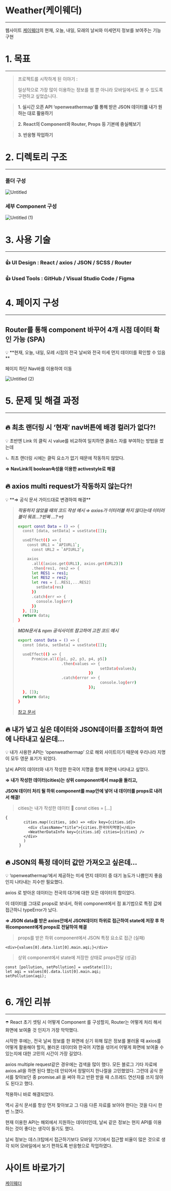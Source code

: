 # Weather(케이웨더)

---

웹사이트 [케이웨더](https://weather.kweather.co.kr/)의 현재, 오늘, 내일, 모래의 날씨와 미세먼지 정보를 보여주는 기능 구현

# 1.  목표

---

> 프로젝트를 시작하게 된 이야기 :
> 
> 
> 일상적으로 가장 많이 이용하는 정보를 웹 뿐 아니라 모바일에서도 볼 수 있도록 구현하고 싶었습니다.
> 

> **1.   실시간 오픈 API ‘openweathermap’를 통해 받은 JSON 데이터를 내가 원하는 대로 활용하기**
> 

> **2.   React의 Component와 Router, Props 등 기본에 충실해보기**
> 

> **3.   반응형 작업하기**
> 

# 2.  디렉토리 구조

---

### 폴더 구성
![Untitled](https://user-images.githubusercontent.com/113571272/221362996-9487dd4f-d1c6-4e53-9878-ac91ec728d2e.png)



### 세부 Component 구성

![Untitled (1)](https://user-images.githubusercontent.com/113571272/221363012-898fc6af-00fe-47da-bd9e-3b99c280d72a.png)


# 3.  사용 기술

---

### 👍 UI Design  **:  React / axios / JSON / SCSS / Router**

### 👍 U**sed Tools   :**  GitHub / Visual Studio Code / Figma

# 4.  페이지 구성

---

## Router를 통해 component 바꾸어 4개 시점 데이터 확인 가능   (SPA)

<aside>
💡 **현재, 오늘, 내일, 모레 시점의 전국 날씨와 전국 미세 먼지 데이터를 확인할 수 있음**

페이지 하단 Nav바를 이용하여 이동

![Untitled (2)](https://user-images.githubusercontent.com/113571272/221363036-f59abd6f-304d-4e82-a08b-8aaa95eea9db.png)


</aside>

# 5.  문제 및 해결 과정

---

## 🔥 최초 랜더링 시 ‘현재’ nav버튼에 배경 컬러가 없다?!

<aside>
💡 초반엔 Link 의 클릭 시 value를 비교하여 일치하면 클래스 자를 부여하는 방법을 썼는데

ㄴ 최초 랜더링 시에는 클릭 요소가 없기 때문에 작동하지 않았다. 

**⇒ NavLink의 boolean속성을 이용한 activestyle로 해결**

</aside>

## 🔥  axios multi request가 작동하지 않는다?!

<aside>
💡 **⇒ 공식 문서 가이드대로 변경하여 해결**

</aside>

> ***작동하지 않았을 때의 코드 작성 예시  ⇒  axios가 이터러블 하지 않다는데 이터러블이 뭐죠…?반복 …?ㅠ)***
> 
> 
> ```bash
> export const Data = () => {
>   const [data, setData] = useState([]);
> 
>   useEffect(() => {
>     const URL1 = `APIURL1`;
> 		const URL2 = `APIURL2`;
> 
>     axios
>       .all([axios.get(URL1), axios.get(URL2)])
>       .then(res1, res2 => {
>       let RES1 = res1;
>       let RES2 = res2;
>       let res = [..RES1,...RES2]
>         setData(res)
>       })
>       .catch(err => {
>         console.log(err)
>       })
>   }, []);
>   return data;
> }
> ```
> 

> ***MDN문서 & npm 공식사이트 참고하여 고친 코드 예시***
> 
> 
> ```bash
> export const Data = () => {
>   const [data, setData] = useState([]);
> 
>   useEffect(() => {
> 		Promise.all([p1, p2, p3, p4, p5])
> 					 .then(values => {
> 									  setData(values);
> 								 })
> 					 .catch(error => {
> 									  console.log(err)
> 								 });
> 	}, []);
>   return data;
> }
> ```
> 
> [참고 문서](https://developer.mozilla.org/ko/docs/Web/JavaScript/Reference/Global_Objects/Promise/all)
> 

## 🔥 내가 넣고 싶은 데이터와 JSON데이터를 조합하여 화면에 나타내고 싶은데…

<aside>
💡 내가 사용한 API는 ‘openweathermap’ 으로 해외 사이트이기 때문에 우리나라 지명이 모두 영문 표기가 되었다.

날씨 API의 데이터와 내가 작성한 한국어 지명을 함께 화면에 나타내고 싶었다.

 

**⇒ 내가 작성한 데이터(cities)는 상위 component에서 map을 돌리고,** 

**JSON 데이터 처리 될 하위 component를 map안에 넣어 내 데이터를 props로 내려서 해결!**

</aside>

> cities는 내가 작성한 데이터 🙂 const cities = […]
> 

```
{
        cities.map((cities, idx) => <div key={cities.id}>
          <div className="title">{cities.한국어지역명}</div>
          <WeatherDataInfo key={cities.id} cities={cities} />
        </div>
        )
      }
```

## 🔥 JSON의 특정 데이터 값만 가져오고 싶은데…

<aside>
💡  ‘openweathermap’에서 제공하는 미세 먼지 데이터 중 대기 농도가 나쁨인지 좋음인지 나타내는 지수만 필요했다.

axios 로 받아온 데이터는 전국의 대기에 대한 모든 데이터의 합이었다. 

이 데이터를 그대로 props로 보내서, 하위 component에서 점 표기법으로 특정 값에 접근하니 typeError가 났다.  

 

**⇒ JSON data를 받은 axios안에서 JSON데이터 하위로 접근하여 state에 저장 후 하위component에게 props로 전달하여 해결**

</aside>

> props를 받은 하위 component에서 JSON 특정 요소로 접근 (실패)
> 

```
<div>{values[0].data.list[0].main.aqi;}</div>
```

> 상위 component에서 state에 저장한 상태로 props전달 (성공)
> 

```
const [pollution, setPollution] = useState([]);
let aqi = values[0].data.list[0].main.aqi;
setPollution(aqi);
  
```

# 6.  개인 리뷰

---

<aside>
☂️ React 초기 셋팅 시 어떻게 Component 를 구성할지, Router는 어떻게 처리 해서 화면에 보여줄 것 인지가 가장 막막했다.

시작한 후에는, 전국 날씨 정보를 한 화면에 싣기 위해 많은 정보를 불러올 때 axios를 어떻게 활용해야 할지, 불러온 데이터와 한국어 지명을 섞어서 어떻게 화면에 보여줄 수 있는지에 대한 고민의 시간이 가장 길었다. 

axios multiple request같은 경우에는 검색을 많이 했다. 모든 블로그 기타 자료에 axios.all을 하면 된다 했는데 안되어서 정말이지 한나절을 고민했었다. 그런데 공식 문서를 찾아보던 중  promise.all 을 써야 하고 반환 받을 때 스프레드 연산자를 쓰지 않아도 된다고 했다. 

적용하니 바로 해결되었다. 

역시 공식 문서를 항상 먼저 찾아보고 그 다음 다른 자료를 보아야 한다는 것을 다시 한번 느꼈다. 

현재 이용한 API는 해외에서 지원하는 데이터인데, 날씨 같은 정보는 현지 API를 이용하는 것이 좋다는 생각이 들기도 했다. 

날씨 정보는 데스크탑에서 접근하기보다 모바일 기기에서 접근할 비율이 많은 것으로 생각 되어 모바일에서 보기 편하도록 반응형으로 작업하였다.  

</aside>

# 사이트 바로가기

[케이웨더](https://kim-hyosun.github.io/weather/)
